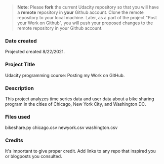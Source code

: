 >**Note**: Please **fork** the current Udacity repository so that you will have a **remote** repository in **your** Github account. Clone the remote repository to your local machine. Later, as a part of the project "Post your Work on Github", you will push your proposed changes to the remote repository in your Github account.

### Date created
Projected created 8/22/2021.

### Project Title
Udacity programming course: Posting my Work on GitHub.

### Description
This project analyzes time series data and user data about a bike sharing program in the cities of Chicago, New York City, and Washington DC.

### Files used
bikeshare.py
chicago.csv
newyork.csv
washington.csv

### Credits
It's important to give proper credit. Add links to any repo that inspired you or blogposts you consulted.

